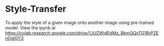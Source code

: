 # Style-Transfer
To apply the style of a given image onto another image using pre-trained model.
View the ipynb at https://colab.research.google.com/drive/1JUZWjdEdMz_BkmQQxTG1BrPZEnGgIGY3  
